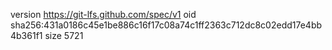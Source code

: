 version https://git-lfs.github.com/spec/v1
oid sha256:431a0186c45e1be886c16f17c08a74c1ff2363c712dc8c02edd17e4bb4b361f1
size 5721
